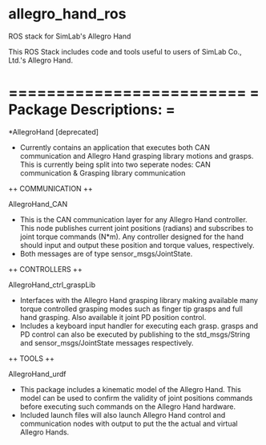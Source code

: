 allegro_hand_ros
================

ROS stack for SimLab's Allegro Hand

This ROS Stack includes code and tools useful
to users of SimLab Co., Ltd.'s Allegro Hand.

=========================
= Package Descriptions: =
=========================

*AllegroHand [deprecated]
 - Currently contains an application that executes both CAN communication and Allegro Hand grasping library motions and grasps. This is currently being split into two seperate nodes: CAN communication & Grasping library communication


++ COMMUNICATION ++

AllegroHand_CAN
 - This is the CAN communication layer for any Allegro Hand controller. This node publishes current joint positions (radians) and subscribes to joint torque commands (N*m). Any controller designed for the hand should input and output these position and torque values, respectively.
 - Both messages are of type sensor_msgs/JointState.


++ CONTROLLERS ++	

AllegroHand_ctrl_graspLib
 - Interfaces with the Allegro Hand grasping library making available many torque controlled grasping modes such as finger tip grasps and full hand grasping. Also available it joint PD position control.
  - Includes a keyboard input handler for executing each grasp. grasps and PD control can also be executed by publishing to the std_msgs/String and sensor_msgs/JointState messages respectively.
	

++ TOOLS ++

AllegroHand_urdf
 - This package includes a kinematic model of the Allegro Hand. This model can be used to confirm the validity of joint positions commands before executing such commands on the Allegro Hand hardware.
 - Included launch files will also launch Allegro Hand control and communication nodes with output to put the the actual and virtual Allegro Hands.
